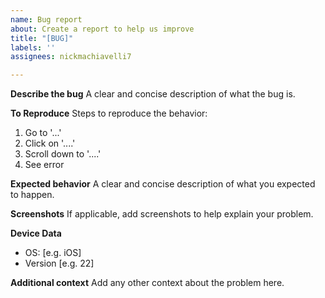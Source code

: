```yaml
---
name: Bug report
about: Create a report to help us improve
title: "[BUG]"
labels: ''
assignees: nickmachiavelli7

---
```


**Describe the bug**
A clear and concise description of what the bug is.

**To Reproduce**
Steps to reproduce the behavior:
1. Go to '...'
2. Click on '....'
3. Scroll down to '....'
4. See error

**Expected behavior**
A clear and concise description of what you expected to happen.

**Screenshots**
If applicable, add screenshots to help explain your problem.

**Device Data**
 - OS: [e.g. iOS]
 - Version [e.g. 22]

**Additional context**
Add any other context about the problem here.
